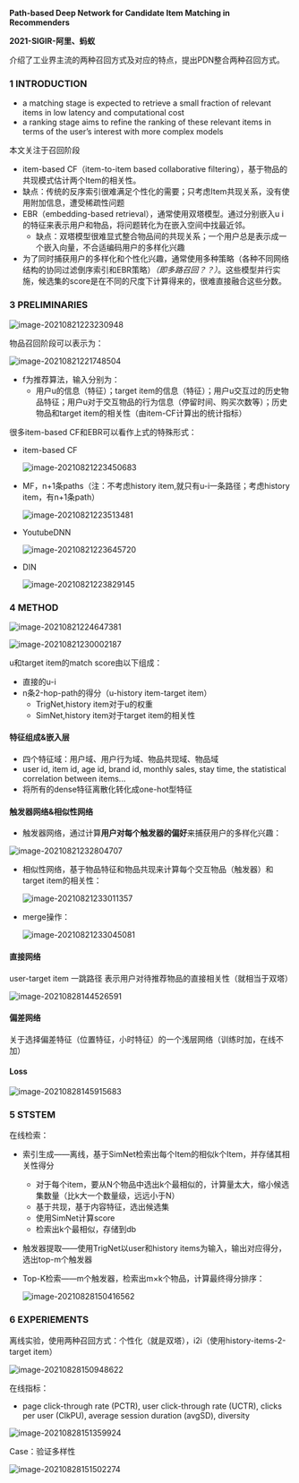 **Path-based Deep Network for Candidate Item Matching in Recommenders**

**2021-SIGIR-阿里、蚂蚁**

介绍了工业界主流的两种召回方式及对应的特点，提出PDN整合两种召回方式。

### 1  INTRODUCTION

- a matching stage is expected to retrieve a small fraction of relevant items in low latency and computational cost
- a ranking stage aims to refine the ranking of these relevant items in terms of the user’s interest with more complex models

本文关注于召回阶段

-  item-based CF（item-to-item based collaborative filtering），基于物品的共现模式估计两个Item的相关性。
  - 缺点：传统的反序索引很难满足个性化的需要；只考虑Item共现关系，没有使用附加信息，遭受稀疏性问题
- EBR（embedding-based retrieval），通常使用双塔模型。通过分别嵌入u i的特征来表示用户和物品，将问题转化为在嵌入空间中找最近邻。
  - 缺点：双塔模型很难显式整合物品间的共现关系；一个用户总是表示成一个嵌入向量，不合适编码用户的多样化兴趣
- 为了同时捕获用户的多样化和个性化兴趣，通常使用多种策略（各种不同网络结构的协同过滤倒序索引和EBR策略）*（即多路召回？？）*。这些模型并行实施，候选集的score是在不同的尺度下计算得来的，很难直接融合这些分数。

### 3 PRELIMINARIES

![image-20210821223230948](../images/image-20210821223230948.png)

物品召回阶段可以表示为：

![image-20210821221748504](../images/image-20210821221748504.png)

- f为推荐算法，输入分别为：
  - 用户u的信息（特征）；target item的信息（特征）；用户u交互过的历史物品特征；用户u对于交互物品的行为信息（停留时间、购买次数等）；历史物品和target item的相关性（由item-CF计算出的统计指标）

很多item-based CF和EBR可以看作上式的特殊形式：

- item-based CF

  ![image-20210821223450683](../images/image-20210821223450683.png)

- MF，n+1条paths（注：不考虑history item,就只有u-i一条路径；考虑history item，有n+1条path）

  ![image-20210821223513481](../images/image-20210821223513481.png)

- YoutubeDNN

  ![image-20210821223645720](../images/image-20210821223645720.png)

- DIN

  ![image-20210821223829145](../images/image-20210821223829145.png)

### 4 METHOD

![image-20210821224647381](../images/image-20210821224647381.png)

![image-20210821230002187](../images/image-20210821230002187.png)

u和target item的match score由以下组成：

- 直接的u-i
- n条2-hop-path的得分（u-history item-target item）
  - TrigNet,history item对于u的权重
  - SimNet,history item对于target item的相关性

#### 特征组成&嵌入层

- 四个特征域：用户域、用户行为域、物品共现域、物品域
- user id, item id, age id, brand id, monthly sales, stay time, the statistical correlation between items...
- 将所有的dense特征离散化转化成one-hot型特征

#### 触发器网络&相似性网络

- 触发器网络，通过计算**用户对每个触发器的偏好**来捕获用户的多样化兴趣：

![image-20210821232804707](../images/image-20210821232804707.png)

- 相似性网络，基于物品特征和物品共现来计算每个交互物品（触发器）和target item的相关性：

  ![image-20210821233011357](../images/image-20210821233011357.png)

- merge操作：

  ![image-20210821233045081](../images/image-20210821233045081.png)

#### 直接网络

user-target item 一跳路径 表示用户对待推荐物品的直接相关性（就相当于双塔）

![image-20210828144526591](../images/image-20210828144526591.png)

#### 偏差网络

关于选择偏差特征（位置特征，小时特征）的一个浅层网络（训练时加，在线不加）

#### Loss

![image-20210828145915683](../images/image-20210828145915683.png)

### 5 STSTEM

在线检索：

- 索引生成——离线，基于SimNet检索出每个Item的相似k个Item，并存储其相关性得分

  - 对于每个item，要从N个物品中选出k个最相似的，计算量太大，缩小候选集数量（比k大一个数量级，远远小于N）
  - 基于共现，基于内容特征，选出候选集
  - 使用SimNet计算score
  - 检索出k个最相似，存储到db

- 触发器提取——使用TrigNet以user和history items为输入，输出对应得分，选出top-m个触发器

- Top-K检索——m个触发器，检索出m×k个物品，计算最终得分排序：

  ![image-20210828150416562](../images/image-20210828150416562.png)

### 6 EXPERIEMENTS

离线实验，使用两种召回方式：个性化（就是双塔），i2i（使用history-items-2-target item）

![image-20210828150948622](../images/image-20210828150948622.png)

在线指标：

- page click-through rate (PCTR), user click-through rate (UCTR), clicks per user (ClkPU), average session duration (avgSD), diversity

![image-20210828151359924](../images/image-20210828151359924.png)

Case：验证多样性

![image-20210828151502274](../images/image-20210828151502274.png)

